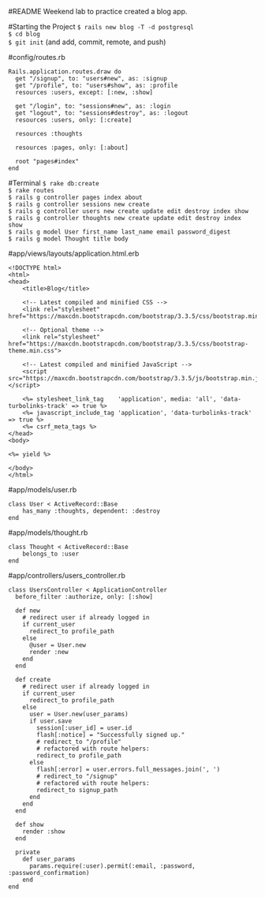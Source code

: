 #README
Weekend lab to practice created a blog app.

#Starting the Project
```$ rails new blog -T -d postgresql```<br>
```$ cd blog```<br>
```$ git init``` (and add, commit, remote, and push)

#config/routes.rb
```
Rails.application.routes.draw do
  get "/signup", to: "users#new", as: :signup
  get "/profile", to: "users#show", as: :profile
  resources :users, except: [:new, :show]

  get "/login", to: "sessions#new", as: :login
  get "logout", to: "sessions#destroy", as: :logout
  resources :users, only: [:create]

  resources :thoughts

  resources :pages, only: [:about]

  root "pages#index"
end
```

#Terminal
```$ rake db:create```<br>
```$ rake routes```<br>
```$ rails g controller pages index about```<br>
```$ rails g controller sessions new create```<br>
```$ rails g controller users new create update edit destroy index show```<br>
```$ rails g controller thoughts new create update edit destroy index show```<br>
```$ rails g model User first_name last_name email password_digest```<br>
```$ rails g model Thought title body```<br>

#app/views/layouts/application.html.erb
```
<!DOCTYPE html>
<html>
<head>
	<title>Blog</title>

	<!-- Latest compiled and minified CSS -->
	<link rel="stylesheet" href="https://maxcdn.bootstrapcdn.com/bootstrap/3.3.5/css/bootstrap.min.css">

	<!-- Optional theme -->
	<link rel="stylesheet" href="https://maxcdn.bootstrapcdn.com/bootstrap/3.3.5/css/bootstrap-theme.min.css">

	<!-- Latest compiled and minified JavaScript -->
	<script src="https://maxcdn.bootstrapcdn.com/bootstrap/3.3.5/js/bootstrap.min.js"></script>

	<%= stylesheet_link_tag    'application', media: 'all', 'data-turbolinks-track' => true %>
	<%= javascript_include_tag 'application', 'data-turbolinks-track' => true %>
	<%= csrf_meta_tags %>
</head>
<body>

<%= yield %>

</body>
</html>
```

#app/models/user.rb
```
class User < ActiveRecord::Base
	has_many :thoughts, dependent: :destroy
end
```

#app/models/thought.rb
```
class Thought < ActiveRecord::Base
	belongs_to :user
end
```

#app/controllers/users_controller.rb
```
class UsersController < ApplicationController
  before_filter :authorize, only: [:show]

  def new
    # redirect user if already logged in
    if current_user
      redirect_to profile_path
    else
      @user = User.new
      render :new
    end
  end

  def create
    # redirect user if already logged in
    if current_user
      redirect_to profile_path
    else
      user = User.new(user_params)
      if user.save
        session[:user_id] = user.id
        flash[:notice] = "Successfully signed up."
        # redirect_to "/profile"
        # refactored with route helpers:
        redirect_to profile_path
      else
        flash[:error] = user.errors.full_messages.join(', ')
        # redirect_to "/signup"
        # refactored with route helpers:
        redirect_to signup_path
      end
    end
  end

  def show
    render :show
  end

  private
    def user_params
      params.require(:user).permit(:email, :password, :password_confirmation)
    end
end
```